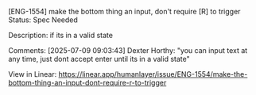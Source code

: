 
[ENG-1554] make the bottom thing an input, don't require [R] to trigger
Status: Spec Needed

Description:
if its in a valid state

Comments:
[2025-07-09 09:03:43] Dexter Horthy:
"you can input text at any time, just dont accept enter until its in a valid state"


View in Linear: https://linear.app/humanlayer/issue/ENG-1554/make-the-bottom-thing-an-input-dont-require-r-to-trigger

